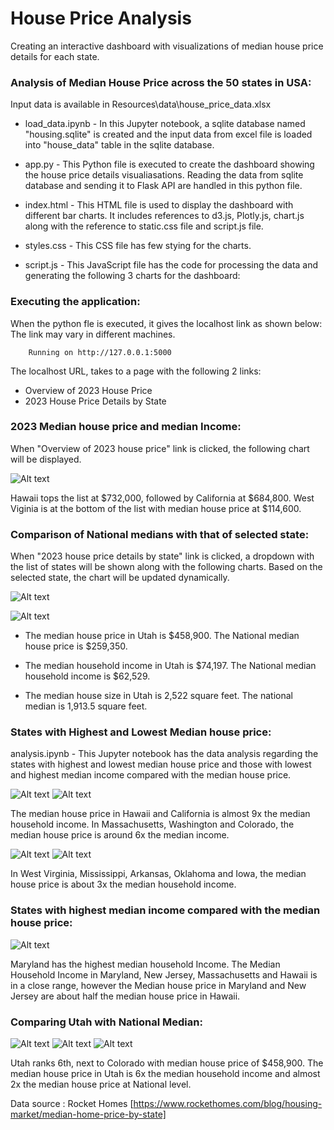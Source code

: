 # House Price Analysis
Creating an interactive dashboard with visualizations of median house price details for each state.

### Analysis of Median House Price across the 50 states in USA:

Input data is available in Resources\data\house_price_data.xlsx

- load_data.ipynb - In this Jupyter notebook, a sqlite database named "housing.sqlite" is created and the input data from excel file is loaded into "house_data" table in the sqlite database.

- app.py  - This Python file is executed to create the dashboard showing the house price details visualiasations. Reading the data from sqlite database and sending it to Flask API are handled in this python file.

- index.html - This HTML file is used to display the dashboard with different bar charts. It includes references to d3.js, Plotly.js, chart.js along with the reference to static.css file and script.js file.

- styles.css - This CSS file has few stying for the charts.

- script.js - This JavaScript file has the code for processing the data and generating the following 3 charts for the dashboard:

### Executing the application:

When the python fle is executed, it gives the localhost link as shown below: The link may vary in different machines.

        Running on http://127.0.0.1:5000

The localhost URL, takes to a page with the following 2 links:

* Overview of 2023 House Price
* 2023 House Price Details by State

### 2023 Median house price and median Income:

When "Overview of 2023 house price" link is clicked, the following chart will be displayed.

![Alt text](image.png)

Hawaii tops the list at $732,000, followed by California at $684,800. West Viginia is at the bottom of the list with median house price at $114,600.

### Comparison of National medians with that of selected state:

When "2023 house price details by state" link is clicked, a dropdown with the list of states will be shown along with the following charts. Based on the selected state, the chart will be updated dynamically.

![Alt text](image-1.png)


![Alt text](image-2.png)

* The median house price in Utah is $458,900. The National median house price is $259,350. 

* The median household income in Utah is $74,197. The National median household income is $62,529. 

* The median house size in Utah is 2,522 square feet. The national median is 1,913.5 square feet.

### States with Highest and Lowest Median house price:

analysis.ipynb - This Jupyter notebook has the data analysis regarding the states with highest and lowest median house price and those with lowest and highest median income compared with the median house price.

![Alt text](image-3.png)   ![Alt text](image-6.png)


The median house price in Hawaii and California is almost 9x the median household income. In Massachusetts,  Washington and Colorado, the median house price is around 6x the median income.


![Alt text](image-4.png)  ![Alt text](image-7.png)

In West Virginia, Mississippi, Arkansas, Oklahoma and Iowa, the median house price is about 3x the median household income. 


### States with highest median income compared with the median house price:

![Alt text](image-5.png)

Maryland has the highest median household Income. The Median Household Income in Maryland, New Jersey, Massachusetts and Hawaii is in a close range, however the Median house price in Maryland and New Jersey are about half the median house price in Hawaii.

### Comparing Utah with National Median:

![Alt text](image-8.png)    ![Alt text](image-9.png)   ![Alt text](image-10.png)

Utah ranks 6th, next to Colorado with median house price of $458,900. The median house price in Utah is 6x the median household income and almost 2x the median house price at National level.

Data source : Rocket Homes [https://www.rockethomes.com/blog/housing-market/median-home-price-by-state]